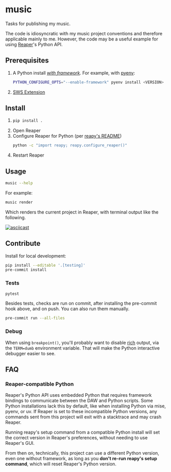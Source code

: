 # music

Tasks for publishing my music.

The code is idiosyncratic with my music project conventions and therefore
applicable mainly to me. However, the code may be a useful example for using
[Reaper](https://reaper.fm)'s Python API.

## Prerequisites

1. A Python install [_with framework_](#reaper-compatible-python). For example,
   with [pyenv](https://github.com/pyenv/pyenv):
   ```zsh
   PYTHON_CONFIGURE_OPTS="--enable-framework" pyenv install <VERSION>
   ```
1. [SWS Extension](https://www.sws-extension.org/)

## Install

1.  ```zsh
    pip install .
    ```
1.  Open Reaper
1.  Configure Reaper for Python (per
    [reapy's README](https://github.com/RomeoDespres/reapy/blob/0.10.0/README.md#installation))
    ```zsh
    python -c "import reapy; reapy.configure_reaper()"
    ```
1.  Restart Reaper

## Usage

```zsh
music --help
```

For example:

```zsh
music render
```

Which renders the current project in Reaper, with terminal output like the
following.

[![asciicast](https://asciinema.org/a/630914.svg)](https://asciinema.org/a/630914)

## Contribute

Install for local development:

```sh
pip install --editable '.[testing]'
pre-commit install
```

### Tests

```sh
pytest
```

Besides tests, checks are run on commit, after installing the pre-commit hook
above, and on push. You can also run them manually.

```sh
pre-commit run --all-files
```

### Debug

When using `breakpoint()`, you'll probably want to disable
[rich](https://github.com/Textualize/rich) output, via the `TERM=dumb`
environment variable. That will make the Python interactive debugger easier to
see.

## FAQ

### Reaper-compatible Python

Reaper's Python API uses embedded Python that requires framework bindings to
communicate between the DAW and Python scripts. Some Python installations lack
this by default, like when installing Python via mise, pyenv, or uv. If Reaper
is set to these incompatible Python versions, any commands sent from this
project will exit with a stacktrace and may crash Reaper.

Running reapy's setup command from a compatible Python install will set the
correct version in Reaper's preferences, without needing to use Reaper's GUI.

From then on, technically, this project can use a different Python version, even
one without framework, as long as you **don't re-run reapy's setup command**,
which will reset Reaper's Python version.
